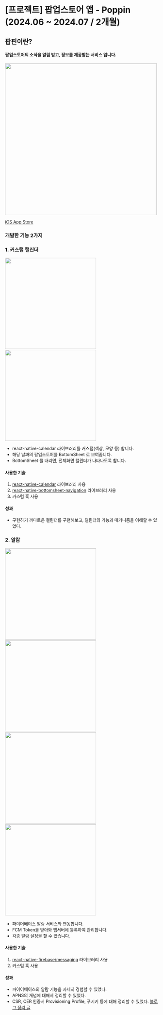 # [프로젝트] 팝업스토어 앱 - Poppin (2024.06 ~ 2024.07 / 2개월)

## **팝핀이란?**

#### 팝업스토어의 소식을 알림 받고, 정보를 제공받는 서비스 입니다.

<img src="poppin_store.png" width=500/>

[iOS App Store](https://apps.apple.com/kr/app/%ED%8C%9D%ED%95%80-%EB%A7%9E%EC%B6%A4%ED%98%95-%ED%8C%9D%EC%97%85-%EC%8A%A4%ED%86%A0%EC%96%B4-%EC%B6%94%EC%B2%9C/id6482994685)

### 개발한 기능 2가지

### 1. 커스텀 캘린더

<img src="calendar02.PNG" width=300/>&nbsp;
<img src="calendarFull.PNG" width=300/>

- react-native-calendar 라이브러리를 커스텀(색상, 모양 등) 합니다.
- 해당 날짜의 팝업스토어를 BottomSheet 로 보여줍니다.
- BottomSheet 를 내리면, 전체화면 캘린더가 나타나도록 합니다.
#### 사용한 기술
1. [react-native-calendar](https://www.npmjs.com/package/react-native-calendars) 라이브러리 사용
2. [react-native-bottomsheet-navigation](https://www.npmjs.com/package/react-native-bottomsheet-navigation) 라이브러리 사용
3. 커스텀 훅 사용

#### 성과
- 구현하기 까다로운 캘린더를 구현해보고, 캘린더의 기능과 매커니즘을 이해할 수 있었다.
    

### 2. 알람
<img src="alarmList.png" width=300/>&nbsp;
<img src="alarmListNon.png" width=300/>&nbsp;
<img src="alarmSettingOn.png" width=300/>&nbsp;
<img src="alarmNoti.PNG" width=300/>&nbsp;

- 파이어베이스 알람 서비스와 연동합니다.
- FCM Token을 받아와 앱서버에 등록하여 관리합니다.
- 각종 알람 설정을 할 수 있습니다.
#### 사용한 기술
1. [react-native-firebase/messaging](https://www.npmjs.com/package/@react-native-firebase/messaging) 라이브러리 사용
2. 커스텀 훅 사용
    
#### 성과
- 파이어베이스의 알람 기능을 자세히 경험할 수 있었다.
- APNS의 개념에 대해서 정리할 수 있었다.
- CSR, CER 인증서 Provisioning Profile, 푸시키 등에 대해 정리할 수 있었다. [블로그 정리 글](https://velog.io/@unknown420/iOS-%EC%9D%B8%EC%A6%9D%EC%84%9C-%EA%B0%80%EC%9D%B4%EB%93%9C-1%ED%83%84-CSR-%EC%8B%A0%EC%B2%AD%EC%84%9C%EC%99%80-CER-%EC%9D%B8%EC%A6%9D%EC%84%9C)
